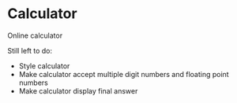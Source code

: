 # Calculator
Online calculator

Still left to do:

- Style calculator
- Make calculator accept multiple digit numbers and floating point numbers
- Make calculator display final answer
